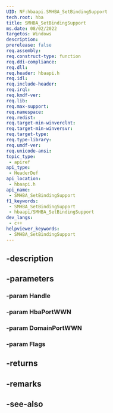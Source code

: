 ```yaml
---
UID: NF:hbaapi.SMHBA_SetBindingSupport
tech.root: hba
title: SMHBA_SetBindingSupport
ms.date: 08/02/2022
targetos: Windows
description: 
prerelease: false
req.assembly: 
req.construct-type: function
req.ddi-compliance: 
req.dll: 
req.header: hbaapi.h
req.idl: 
req.include-header: 
req.irql: 
req.kmdf-ver: 
req.lib: 
req.max-support: 
req.namespace: 
req.redist: 
req.target-min-winverclnt: 
req.target-min-winversvr: 
req.target-type: 
req.type-library: 
req.umdf-ver: 
req.unicode-ansi: 
topic_type:
 - apiref
api_type:
 - HeaderDef
api_location:
 - hbaapi.h
api_name:
 - SMHBA_SetBindingSupport
f1_keywords:
 - SMHBA_SetBindingSupport
 - hbaapi/SMHBA_SetBindingSupport
dev_langs:
 - c++
helpviewer_keywords:
 - SMHBA_SetBindingSupport
---
```


## -description

## -parameters

### -param Handle

### -param HbaPortWWN

### -param DomainPortWWN

### -param Flags

## -returns

## -remarks

## -see-also

